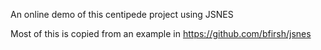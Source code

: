 An online demo of this centipede project using JSNES

Most of this is copied from an example in https://github.com/bfirsh/jsnes
